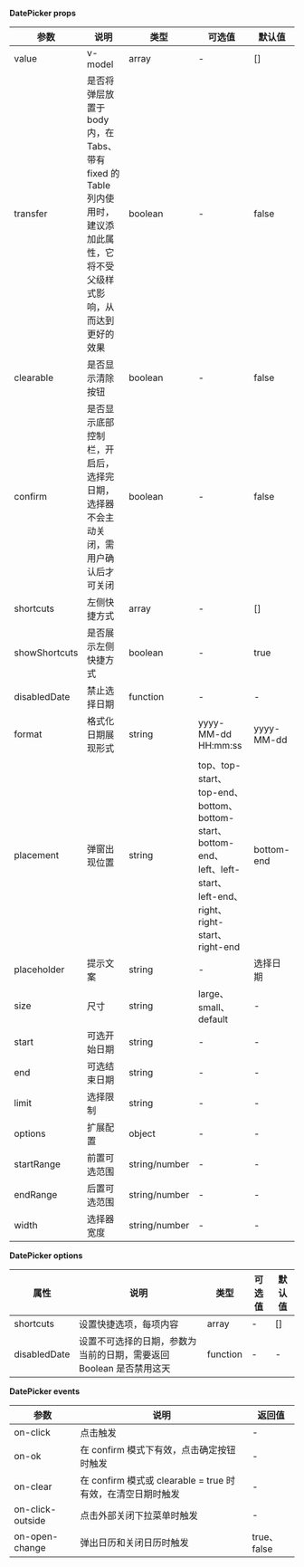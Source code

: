 **DatePicker props**

| 参数            | 说明                                                                         | 类型            | 可选值                                                                                                       | 默认值        |
|---------------|----------------------------------------------------------------------------|---------------|-----------------------------------------------------------------------------------------------------------|------------|
| value         | v-model                                                                    | array         | -                                                                                                         | []         |
| transfer      | 是否将弹层放置于 body 内，在 Tabs、带有 fixed 的 Table 列内使用时，建议添加此属性，它将不受父级样式影响，从而达到更好的效果 | boolean       | -                                                                                                         | false      |
| clearable     | 是否显示清除按钮	                                                                  | boolean       | -                                                                                                         | false      |
| confirm       | 是否显示底部控制栏，开启后，选择完日期，选择器不会主动关闭，需用户确认后才可关闭                                   | boolean       | -                                                                                                         | false      |
| shortcuts     | 左侧快捷方式                                                                     | array         | -                                                                                                         | []         |
| showShortcuts | 是否展示左侧快捷方式                                                                 | boolean       | -                                                                                                         | true       |
| disabledDate  | 禁止选择日期                                                                     | function      | -                                                                                                         | -          |
| format        | 格式化日期展现形式                                                                  | string        | yyyy-MM-dd HH:mm:ss                                                                                       | yyyy-MM-dd |
| placement     | 弹窗出现位置                                                                     | string        | top、top-start、top-end、bottom、bottom-start、bottom-end、left、left-start、left-end、right、right-start、right-end | bottom-end |
| placeholder   | 提示文案                                                                       | string        | -                                                                                                         | 选择日期       |
| size          | 尺寸                                                                         | string        | large、small、default                                                                                       | -          |
| start         | 可选开始日期                                                                     | string        | -                                                                                                         | -          |
| end           | 可选结束日期                                                                     | string        | -                                                                                                         | -          |
| limit         | 选择限制                                                                       | string        | -                                                                                                         | -          |
| options       | 扩展配置                                                                       | object        | -                                                                                                         | -          |
| startRange    | 前置可选范围                                                                     | string/number | -                                                                                                         | -          |
| endRange      | 后置可选范围                                                                     | string/number | -                                                                                                         | -          |
| width         | 选择器宽度                                                                      | string/number | -                                                                                                         | -          |


**DatePicker options**

| 属性           | 说明                                     | 类型       | 可选值 | 默认值 |
|--------------|----------------------------------------|----------|-----|-----|
| shortcuts    | 设置快捷选项，每项内容                            | array    | -   | []  |
| disabledDate | 设置不可选择的日期，参数为当前的日期，需要返回 Boolean 是否禁用这天 | function | -   | -   |



**DatePicker events**

| 参数               | 说明                                          | 返回值        |
|------------------|---------------------------------------------|------------|
| on-click         | 点击触发                                        | -          |
| on-ok            | 在 confirm 模式下有效，点击确定按钮时触发                   | -          |
| on-clear         | 在 confirm 模式或 clearable = true 时有效，在清空日期时触发 | -          |
| on-click-outside | 点击外部关闭下拉菜单时触发                               | -          |
| on-open-change   | 弹出日历和关闭日历时触发	                               | true、false |

